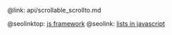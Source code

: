 @link: api/scrollable_scrollto.md

@seolinktop: [js framework](https://webix.com)
@seolink: [lists in javascript](https://webix.com/widget/list/)